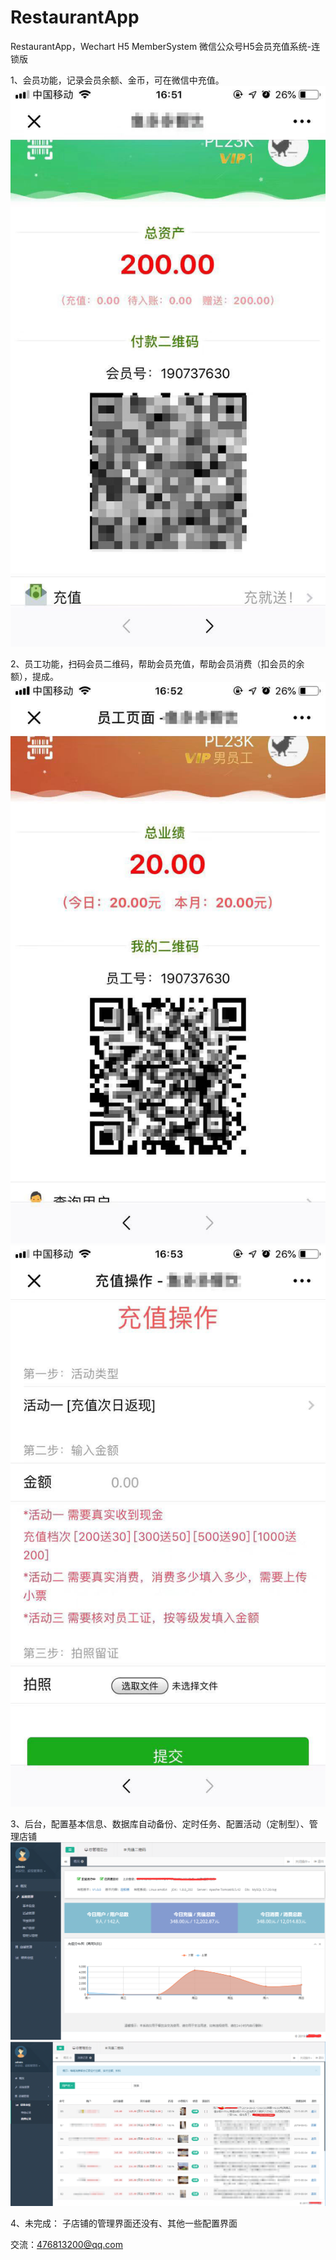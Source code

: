 # RestaurantApp
RestaurantApp，Wechart H5 MemberSystem  微信公众号H5会员充值系统-连锁版

1、会员功能，记录会员余额、金币，可在微信中充值。
![](https://github.com/PL23K/RestaurantApp/raw/master/doc/member.jpg) 

2、员工功能，扫码会员二维码，帮助会员充值，帮助会员消费（扣会员的余额），提成。
![](https://github.com/PL23K/RestaurantApp/raw/master/doc/worker.jpg) 
![](https://github.com/PL23K/RestaurantApp/raw/master/doc/recharge.jpg) 

3、后台，配置基本信息、数据库自动备份、定时任务、配置活动（定制型）、管理店铺
![](https://github.com/PL23K/RestaurantApp/raw/master/doc/admin.png) 
![](https://github.com/PL23K/RestaurantApp/raw/master/doc/consume.png) 


4、未完成：
子店铺的管理界面还没有、其他一些配置界面


交流：476813200@qq.com
